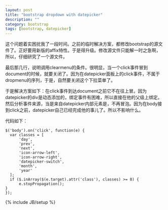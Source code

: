 ```yaml
---
layout: post
title: "bootstrap dropdown with datepicker"
description: ""
category: bootstrap
tags: [bootstrap, datepicker]
---
```


这个问题着实困扰我了一段时间。之前的临时解决方案，都修改bootstrap的源文件了。正好要用新版的affix特性。于是得升级。修改源文件只能解一时之急啊，所以，仔细研究了一个源文件。

最后那几行，说明调用clearmenu的条件。很明显，当一个click事件冒到document的时候，就要关闭了。因为在datepicker面板上的click事件，不属于dropmenu的序列，于是，自然要关闭这个下拉菜单了。

于是解决方案如下：在click事件到达document之前它不在往上冒。因为datepicker的div是动态添加的，绑定事件有困难，所以直接在他的父级<body>上绑定。然后分析事件来源，当是来自datepicker内部元素是，不再冒泡。因为在body接到click之前，datepicker自己已经完成他的事儿了。所以不影响什么。

代码如下：

	$('body').on('click', function(e) {
      var classes = [
          'day',
          'prev',
          'next',
          'icon-arrow-left',
          'icon-arrow-right',
          'datepicker-switch',
          'month',
          'year'
      ];
      if ($.inArray($(e.target).attr('class'), classes) >= 0) {
          e.stopPropagation();
    }
	});

{% include JB/setup %}
